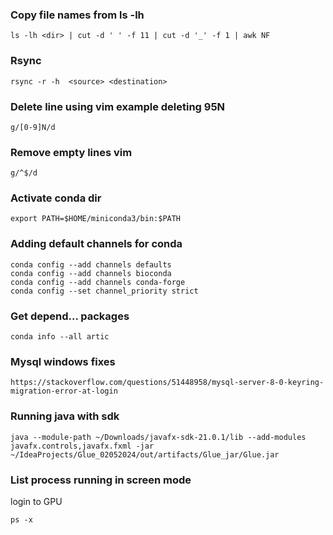 ### Copy file names from ls -lh
```shell
ls -lh <dir> | cut -d ' ' -f 11 | cut -d '_' -f 1 | awk NF
```

### Rsync
```shell
rsync -r -h  <source> <destination>
```

### Delete line using vim example deleting 95N 
```shell
g/[0-9]N/d
```

### Remove empty lines vim
```shell
g/^$/d
```

### Activate conda dir
```shell
export PATH=$HOME/miniconda3/bin:$PATH
```

### Adding default channels for conda
```shell
conda config --add channels defaults
conda config --add channels bioconda
conda config --add channels conda-forge
conda config --set channel_priority strict
```
### Get depend... packages
```shell
conda info --all artic
```

### Mysql windows fixes
```shell
https://stackoverflow.com/questions/51448958/mysql-server-8-0-keyring-migration-error-at-login
```
### Running java with sdk
```shell
java --module-path ~/Downloads/javafx-sdk-21.0.1/lib --add-modules javafx.controls,javafx.fxml -jar ~/IdeaProjects/Glue_02052024/out/artifacts/Glue_jar/Glue.jar
```
### List process running in screen mode
login to GPU 
```shell
ps -x
```
